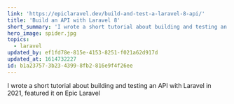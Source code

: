 ```yaml
---
link: 'https://epiclaravel.dev/build-and-test-a-laravel-8-api/'
title: 'Build an API with Laravel 8'
short_summary: 'I wrote a short tutorial about building and testing an API with Laravel in 2021'
hero_image: spider.jpg
topics:
  - laravel
updated_by: ef1fd78e-815e-4153-8251-f021a62d917d
updated_at: 1614732227
id: b1a23757-3b23-4399-8fb2-816e9f4f26ee
---
```

I wrote a short tutorial about building and testing an API with Laravel in 2021, featured it on Epic Laravel